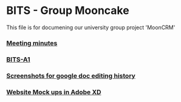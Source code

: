 # BITS - Group Mooncake

This file is for documening our university group project 'MoonCRM'

### [Meeting minutes]()


### [BITS-A1](https://github.com/SophieSha/BITS-Mooncake/blob/master/Mooncake-BITS-A%201.pdf)
     

### [Screenshots for google doc editing history](https://github.com/SophieSha/BITS-Mooncake/tree/master/Group%20Google%20doc-version%20history)

### [Website Mock ups in Adobe XD](https://xd.adobe.com/view/df3c8b8b-04e5-4e47-5edf-68384c51c689-a90d/?hints=off)
      
